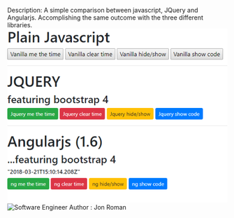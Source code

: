 Description: A simple comparison between javascript, JQuery and Angularjs. Accomplishing the same outcome with the three different libraries.
![View](https://github.com/jonroman/JJA/blob/master/screenshots/JJAscreenshot.PNG "Map App Form")
![Software Engineer](https://github.com/jonroman/JJA/blob/master/screenshots/headshot.PNG "Jon Roman")
Author : Jon Roman
